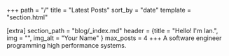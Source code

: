+++
path = "/"
title = "Latest Posts"
sort_by = "date"
template = "section.html"


[extra]
section_path = "blog/_index.md"
header = {title = "Hello! I'm Ian.", img = "", img_alt = "Your Name" }
max_posts = 4
+++
A software engineer programming high performance systems.